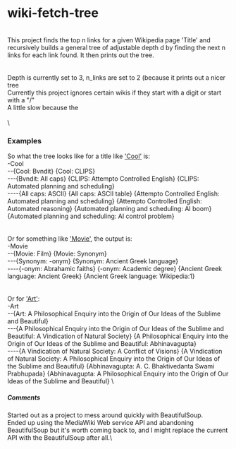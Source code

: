 # wiki-fetch-tree
\
This project finds the top n links for a given Wikipedia page 'Title' and recursively builds a general tree of adjustable depth d by finding the next n links for each link found. It then prints out the tree.\
\
\
Depth is currently set to 3, n_links are set to 2 (because it prints out a nicer tree\
Currently this project ignores certain wikis if they start with a digit or start with a "/"\
A little slow because the 
\
\
\
### Examples
So what the tree looks like for a title like ['Cool'](https://en.wikipedia.org/wiki/Cool) is:\
-Cool \
--{Cool: Bvndit} {Cool: CLIPS} \
---{Bvndit: All caps} {CLIPS: Attempto Controlled English} {CLIPS: Automated planning and scheduling} \
----{All caps: ASCII} {All caps: ASCII table} {Attempto Controlled English: Automated planning and scheduling} {Attempto Controlled English: Automated reasoning} {Automated planning and scheduling: AI boom} {Automated planning and scheduling: AI control problem} \
\
\
Or for something like ['Movie'](https://en.wikipedia.org/wiki/Movie), the output is:\
-Movie \
--{Movie: Film} {Movie: Synonym} \
---{Synonym: -onym} {Synonym: Ancient Greek language} \
----{-onym: Abrahamic faiths} {-onym: Academic degree} {Ancient Greek language: Ancient Greek} {Ancient Greek language: Wikipedia:1} \
\
\
Or for ['Art'](https://en.wikipedia.org/wiki/Art):\
-Art \
--{Art: A Philosophical Enquiry into the Origin of Our Ideas of the Sublime and Beautiful} \
---{A Philosophical Enquiry into the Origin of Our Ideas of the Sublime and Beautiful: A Vindication of Natural Society} {A Philosophical Enquiry into the Origin of Our Ideas of the Sublime and Beautiful: Abhinavagupta} \
----{A Vindication of Natural Society: A Conflict of Visions} {A Vindication of Natural Society: A Philosophical Enquiry into the Origin of Our Ideas of the Sublime and Beautiful} {Abhinavagupta: A. C. Bhaktivedanta Swami Prabhupada} {Abhinavagupta: A Philosophical Enquiry into the Origin of Our Ideas of the Sublime and Beautiful} \

##### Comments
Started out as a project to mess around quickly with BeautifulSoup. \
Ended up using the MediaWiki Web service API and abandoning BeautifulSoup but it's worth coming back to, and I might replace the current API with the BeautifulSoup after all.\
